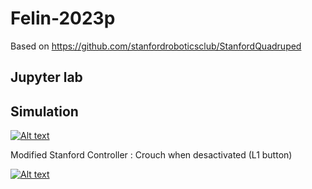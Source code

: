 # Felin-2023p

Based on https://github.com/stanfordroboticsclub/StanfordQuadruped

## Jupyter lab

## Simulation

[![Alt text](https://img.youtube.com/vi/MDelrliHPdo/0.jpg)](https://www.youtube.com/watch?v=MDelrliHPdo)

Modified Stanford Controller : Crouch when desactivated (L1 button)

[![Alt text](https://img.youtube.com/vi/Y-NEqUjyWnQ/0.jpg)](https://www.youtube.com/watch?v=Y-NEqUjyWnQ)
